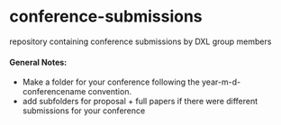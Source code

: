 # conference-submissions

repository containing conference submissions by DXL group members 

#### General Notes:

* Make a folder for your conference following the year-m-d-conferencename
  convention. 
* add subfolders for proposal + full papers if there were different submissions
  for your conference

